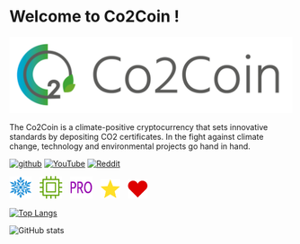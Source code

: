 # Welcome to Co2Coin !
![Welcome to Co2Coin !](https://raw.githubusercontent.com/Co2Coin-CCC/Co2Coin-CCC/main/CO2_Logo%20%2B%20Schriftzug.jpg)

The Co2Coin is a climate-positive cryptocurrency that sets innovative standards by depositing CO2 certificates. In the fight against climate change, technology and environmental projects go hand in hand.



[<img src='https://cdn.jsdelivr.net/npm/simple-icons@3.0.1/icons/github.svg' alt='github' height='40'>](https://github.com/Co2Coin-CCC)  [<img src='https://cdn.jsdelivr.net/npm/simple-icons@3.0.1/icons/youtube.svg' alt='YouTube' height='40'>](https://www.youtube.com/channel/@Co2Coin)  [<img src='https://cdn.jsdelivr.net/npm/simple-icons@3.0.1/icons/reddit.svg' alt='Reddit' height='40'>](https://www.reddit.com/user/Co2Coin-CCC/)  

<a href='https://archiveprogram.github.com/'><img src='https://raw.githubusercontent.com/acervenky/animated-github-badges/master/assets/acbadge.gif' width='40' height='40'></a> <a href='https://docs.github.com/en/developers'><img src='https://raw.githubusercontent.com/acervenky/animated-github-badges/master/assets/devbadge.gif' width='40' height='40'></a> <a href='https://github.com/pricing'><img src='https://raw.githubusercontent.com/acervenky/animated-github-badges/master/assets/pro.gif' width='40' height='40'></a> <a href='https://stars.github.com/'><img src='https://raw.githubusercontent.com/acervenky/animated-github-badges/master/assets/starbadge.gif' width='35' height='35'></a> <a href='https://docs.github.com/en/github/supporting-the-open-source-community-with-github-sponsors'><img src='https://raw.githubusercontent.com/acervenky/animated-github-badges/master/assets/sponsorbadge.gif' width='35' height='35'></a> 

[![Top Langs](https://github-readme-stats.vercel.app/api/top-langs/?username=Co2Coin-CCC)](https://github.com/anuraghazra/github-readme-stats)

![GitHub stats](https://github-readme-stats.vercel.app/api?username=Co2Coin-CCC&show_icons=true)  

